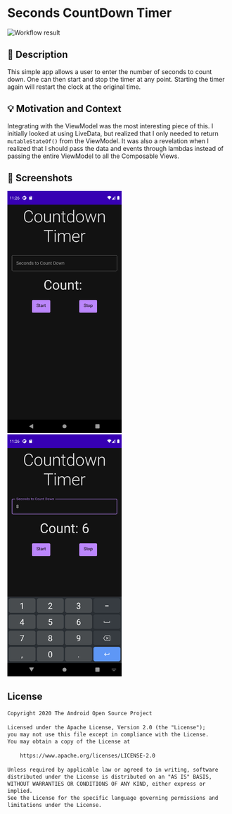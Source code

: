 # Seconds CountDown Timer

<!--- Replace <OWNER> with your Github Username and <REPOSITORY> with the name of your repository. -->
<!--- You can find both of these in the url bar when you open your repository in github. -->
![Workflow result](https://github.com/<OWNER>/<REPOSITORY>/workflows/Check/badge.svg)


## :scroll: Description
This simple app allows a user to enter the number of seconds to count down. One can then start and
stop the timer at any point.  Starting the timer again will restart the clock at the original time.


## :bulb: Motivation and Context
Integrating with the ViewModel was the most interesting piece of this. I initially looked at using
LiveData, but realized that I only needed to return `mutableStateOf()` from the ViewModel.  It was
also a revelation when I realized that I should pass the data and events through lambdas instead of
passing the entire ViewModel to all the Composable Views.

## :camera_flash: Screenshots
<!-- You can add more screenshots here if you like -->
<img src="/results/screenshot_1.png" width="260">&emsp;<img src="/results/screenshot_2.png" width="260">

## License
```
Copyright 2020 The Android Open Source Project

Licensed under the Apache License, Version 2.0 (the "License");
you may not use this file except in compliance with the License.
You may obtain a copy of the License at

    https://www.apache.org/licenses/LICENSE-2.0

Unless required by applicable law or agreed to in writing, software
distributed under the License is distributed on an "AS IS" BASIS,
WITHOUT WARRANTIES OR CONDITIONS OF ANY KIND, either express or implied.
See the License for the specific language governing permissions and
limitations under the License.
```